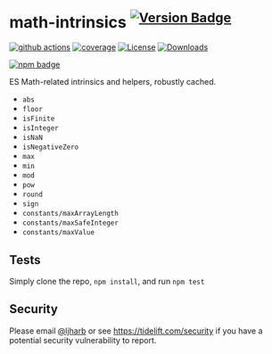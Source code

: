 # math-intrinsics <sup>[![Version Badge][npm-version-svg]][package-url]</sup>

[![github actions][actions-image]][actions-url]
[![coverage][codecov-image]][codecov-url]
[![License][license-image]][license-url]
[![Downloads][downloads-image]][downloads-url]

[![npm badge][npm-badge-png]][package-url]

ES Math-related intrinsics and helpers, robustly cached.

 - `abs`
 - `floor`
 - `isFinite`
 - `isInteger`
 - `isNaN`
 - `isNegativeZero`
 - `max`
 - `min`
 - `mod`
 - `pow`
 - `round`
 - `sign`
 - `constants/maxArrayLength`
 - `constants/maxSafeInteger`
 - `constants/maxValue`


## Tests
Simply clone the repo, `npm install`, and run `npm test`

## Security

Please email [@ljharb](https://github.com/ljharb) or see https://tidelift.com/security if you have a potential security vulnerability to report.

[package-url]: https://npmjs.org/package/math-intrinsics
[npm-version-svg]: https://versionbadg.es/es-shims/math-intrinsics.svg
[deps-svg]: https://david-dm.org/es-shims/math-intrinsics.svg
[deps-url]: https://david-dm.org/es-shims/math-intrinsics
[dev-deps-svg]: https://david-dm.org/es-shims/math-intrinsics/dev-status.svg
[dev-deps-url]: https://david-dm.org/es-shims/math-intrinsics#info=devDependencies
[npm-badge-png]: https://nodei.co/npm/math-intrinsics.png?downloads=true&stars=true
[license-image]: https://img.shields.io/npm/l/math-intrinsics.svg
[license-url]: LICENSE
[downloads-image]: https://img.shields.io/npm/dm/es-object.svg
[downloads-url]: https://npm-stat.com/charts.html?package=math-intrinsics
[codecov-image]: https://codecov.io/gh/es-shims/math-intrinsics/branch/main/graphs/badge.svg
[codecov-url]: https://app.codecov.io/gh/es-shims/math-intrinsics/
[actions-image]: https://img.shields.io/endpoint?url=https://github-actions-badge-u3jn4tfpocch.runkit.sh/es-shims/math-intrinsics
[actions-url]: https://github.com/es-shims/math-intrinsics/actions

